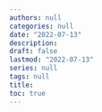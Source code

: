 ```yaml
---
authors: null
categories: null
date: "2022-07-13"
description:  
draft: false
lastmod: "2022-07-13"
series: null
tags: null
title:
toc: true
---
```




<!--more-->

